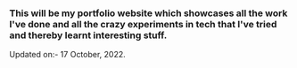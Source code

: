 ### This will be my portfolio website which showcases all the work I've done and all the crazy experiments in tech that I've tried and thereby learnt interesting stuff.

Updated on:- 17 October, 2022.